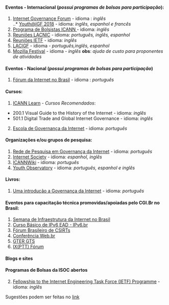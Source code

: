 
#### Eventos - Internacional (*possui programas de bolsas para participação*):
1. [Internet Governance Forum](https://www.intgovforum.org/)  - idioma : *inglês*   
..* [Youth@IGF 2018](https://www.internetsociety.org/youth/youth-igf-programme/) - idioma: *inglês, espanhol e francês*
3. [Programa de Bolsistas ICANN ](https://www.icann.org/fellowshipprogram) - idioma: *inglês*
4. [Reuniões LACNIC](http://www.lacnic.net/991/1/lacnic/programa-de-becas) - idioma: *português, inglês, espanhol*
5. [Reuniões IETF](https://www.ietf.org/about/participate/) - idioma: *inglês*
6. [LACIGF](https://lacigf.org/pt-br/) - idioma - *português,inglês, espanhol*
7. [Mozilla Festival](https://mozillafestival.org/) - idioma - *inglês* **obs**: *ajuda de custo para proponentes de atividades*


#### Eventos - Nacional (*possui programas de bolsas para participação*)
1. [Fórum da Internet no Brasil](http://forumdainternet.cgi.br/index.html) - idioma : *português*

#### Cursos:
1. [ICANN Learn](https://learn.icann.org/) - *Cursos Recomendados*: 
 * 200.1 Visual Guide to the History of the Internet - idioma: *inglês*
 * 501.1 Digital Trade and Global Internet Governance - idioma: *inglês*
2. [Escola de Governança da Internet](https://egi.nic.br/) - idioma: *português*

#### Organizações e/ou grupos de pesquisa:
1. [Rede de Pesquisa em Governança da Internet](http://www.redegovernanca.net.br/) -  idioma: *português*
2. [Internet Society](https://www.internetsociety.org/) - idioma: *espanhol, inglês*
3. [ICANNWiki](https://pt.icannwiki.org/) - idioma: *português*
4. [Youth Observatory](http://obdjuv.org/) - idioma: *português, espanhol e inglês* 

#### Livros: 
1. [Uma introdução a Governança da Internet](http://cgi.br/publicacao/uma-introducao-a-governanca-da-internet/) - idioma: *português*


#### Eventos para capacitação técnica promovidas/apoiadas pelo CGI.Br no Brasil:
1. [Semana de Infraestrutura da Internet no Brasil](http://nic.br/semanainfrabr/)
2. [Curso Básico de IPv6 EAD - IPv6.br](http://saladeaula.nic.br/courses/course-v1:NIC.br+IPV6-001+T001/about)
3. [Fórum Brasileiro de CSIRTs](https://www.cert.br/forum2018/)
4. [Conferência Web.br](http://conferenciaweb.w3c.br/)
5. [GTER GTS](http://gtergts.nic.br/)
6. [IX(PTT) Fórum ](http://forum.ix.br/)

#### Blogs e sites 

#### Programas de Bolsas da ISOC abertos

2. [Fellowship to the Internet Engineering Task Force (IETF) Programme](https://www.internetsociety.org/leadership/fellowship-to-ietf/) - idioma: *inglês*





Sugestões podem ser feitas no [link](https://docs.google.com/document/d/175umreaInravaXztG2wcWkLf0ibvEKf0R07BfMgntVE/edit?usp=sharing)

